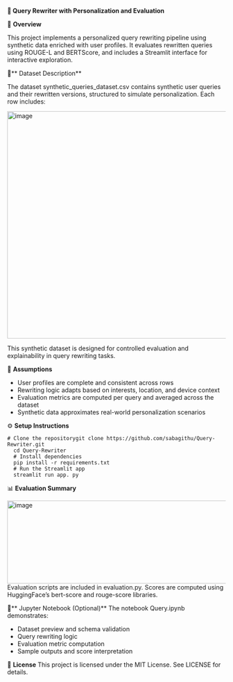 **📌 Query Rewriter with Personalization and Evaluation**

🧠 **Overview**

This project implements a personalized query rewriting pipeline using synthetic data enriched with user profiles. It evaluates rewritten queries using ROUGE-L and BERTScore, and includes a Streamlit interface for interactive exploration.

📁** Dataset Description**

The dataset synthetic_queries_dataset.csv contains synthetic user queries and their rewritten versions, structured to simulate personalization. Each row includes:

<img width="873" height="523" alt="image" src="https://github.com/user-attachments/assets/717f3dac-abbb-4d49-acfc-2196edcab51b" />

This synthetic dataset is designed for controlled evaluation and explainability in query rewriting tasks.


📐 **Assumptions**

- User profiles are complete and consistent across rows
- Rewriting logic adapts based on interests, location, and device context
- Evaluation metrics are computed per query and averaged across the dataset
- Synthetic data approximates real-world personalization scenarios

⚙️ **Setup Instructions**


<pre><code class="language-bash"># Clone the repositorygit clone https://github.com/sabagithu/Query-Rewriter.git
  cd Query-Rewriter
  # Install dependencies
  pip install -r requirements.txt
  # Run the Streamlit app
  streamlit run app. py
</code></pre>


📊 **Evaluation Summary**

<img width="870" height="191" alt="image" src="https://github.com/user-attachments/assets/43dca02d-09c2-4266-bc16-9cfcd2015b1b" />
Evaluation scripts are included in evaluation.py. Scores are computed using HuggingFace’s bert-score and rouge-score libraries.


📓** Jupyter Notebook (Optional)**
The notebook Query.ipynb demonstrates:
- Dataset preview and schema validation
- Query rewriting logic
- Evaluation metric computation
- Sample outputs and score interpretation

📜 **License**
This project is licensed under the MIT License. See LICENSE for details.

